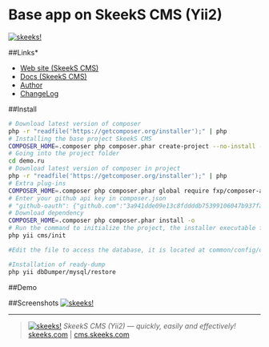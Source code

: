 Base app on SkeekS CMS (Yii2)
================

[![skeeks!](https://cms.skeeks.com/uploads/all/35/fd/33/35fd33aa306823dbaf53a0142d43b3fa.png)](http://cms.skeeks.com)

##Links*

* [Web site (SkeekS CMS)](https://cms.skeeks.com)
* [Docs (SkeekS CMS)](https://cms.skeeks.com/docs)
* [Author](https://skeeks.com)
* [ChangeLog](https://github.com/skeeks-cms/cms/blob/master/CHANGELOG.md)

##Install

```bash
# Download latest version of composer
php -r "readfile('https://getcomposer.org/installer');" | php
# Installing the base project SkeekS CMS
COMPOSER_HOME=.composer php composer.phar create-project --no-install --prefer-dist skeeks/app-basic demo.ru
# Going into the project folder
cd demo.ru
# Download latest version of composer in project
php -r "readfile('https://getcomposer.org/installer');" | php
# Extra plug-ins
COMPOSER_HOME=.composer php composer.phar global require fxp/composer-asset-plugin --no-plugins
# Enter your github api key in composer.json
# "github-oauth": {"github.com":"3a941dde09e13c8fddddb75399106047b937fa9f"}
# Download dependency
COMPOSER_HOME=.composer php composer.phar install -o
# Run the command to initialize the project, the installer executable file and the necessary rights to the directory
php yii cms/init

#Edit the file to access the database, it is located at common/config/db.php

#Installation of ready-dump
php yii dbDumper/mysql/restore
```


##Demo


##Screenshots
[![skeeks!](https://cms.skeeks.com/uploads/all/11/46/fc/1146fc43f1f4663a70b9d1101e550863.png)](http://cms.skeeks.com)


___

> [![skeeks!](https://gravatar.com/userimage/74431132/13d04d83218593564422770b616e5622.jpg)](https://skeeks.com)
<i>SkeekS CMS (Yii2) — quickly, easily and effectively!</i>
[skeeks.com](https://skeeks.com) | [cms.skeeks.com](https://cms.skeeks.com)

